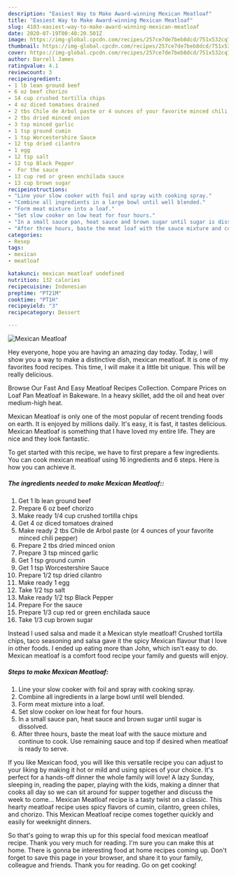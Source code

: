 ```yaml
---
description: "Easiest Way to Make Award-winning Mexican Meatloaf"
title: "Easiest Way to Make Award-winning Mexican Meatloaf"
slug: 4103-easiest-way-to-make-award-winning-mexican-meatloaf
date: 2020-07-19T00:48:20.501Z
image: https://img-global.cpcdn.com/recipes/257ce7de7beb8dcd/751x532cq70/mexican-meatloaf-recipe-main-photo.jpg
thumbnail: https://img-global.cpcdn.com/recipes/257ce7de7beb8dcd/751x532cq70/mexican-meatloaf-recipe-main-photo.jpg
cover: https://img-global.cpcdn.com/recipes/257ce7de7beb8dcd/751x532cq70/mexican-meatloaf-recipe-main-photo.jpg
author: Darrell James
ratingvalue: 4.1
reviewcount: 3
recipeingredient:
- 1 lb lean ground beef
- 6 oz beef chorizo
- 14 cup crushed tortilla chips
- 4 oz diced tomatoes drained
- 2 tbs Chile de Arbol paste or 4 ounces of your favorite minced chili pepper
- 2 tbs dried minced onion
- 3 tsp minced garlic
- 1 tsp ground cumin
- 1 tsp Worcestershire Sauce
- 12 tsp dried cilantro
- 1 egg
- 12 tsp salt
- 12 tsp Black Pepper
-  For the sauce
- 13 cup red or green enchilada sauce
- 13 cup brown sugar
recipeinstructions:
- "Line your slow cooker with foil and spray with cooking spray."
- "Combine all ingredients in a large bowl until well blended."
- "Form meat mixture into a loaf."
- "Set slow cooker on low heat for four hours."
- "In a small sauce pan, heat sauce and brown sugar until sugar is dissolved."
- "After three hours, baste the meat loaf with the sauce mixture and continue to cook. Use remaining sauce and top if desired when meatloaf is ready to serve."
categories:
- Resep
tags:
- mexican
- meatloaf

katakunci: mexican meatloaf undefined
nutrition: 132 calories
recipecuisine: Indonesian
preptime: "PT21M"
cooktime: "PT1H"
recipeyield: "3"
recipecategory: Dessert

---
```



![Mexican Meatloaf](https://img-global.cpcdn.com/recipes/257ce7de7beb8dcd/751x532cq70/mexican-meatloaf-recipe-main-photo.jpg)

Hey everyone, hope you are having an amazing day today. Today, I will show you a way to make a distinctive dish, mexican meatloaf. It is one of my favorites food recipes. This time, I will make it a little bit unique. This will be really delicious.

Browse Our Fast And Easy Meatloaf Recipes Collection. Compare Prices on Loaf Pan Meatloaf in Bakeware. In a heavy skillet, add the oil and heat over medium-high heat.

Mexican Meatloaf is only one of the most popular of recent trending foods on earth. It is enjoyed by millions daily. It's easy, it is fast, it tastes delicious. Mexican Meatloaf is something that I have loved my entire life. They are nice and they look fantastic.


To get started with this recipe, we have to first prepare a few ingredients. You can cook mexican meatloaf using 16 ingredients and 6 steps. Here is how you can achieve it.

##### The ingredients needed to make Mexican Meatloaf::

1. Get 1 lb lean ground beef
1. Prepare 6 oz beef chorizo
1. Make ready 1/4 cup crushed tortilla chips
1. Get 4 oz diced tomatoes drained
1. Make ready 2 tbs Chile de Arbol paste (or 4 ounces of your favorite minced chili pepper)
1. Prepare 2 tbs dried minced onion
1. Prepare 3 tsp minced garlic
1. Get 1 tsp ground cumin
1. Get 1 tsp Worcestershire Sauce
1. Prepare 1/2 tsp dried cilantro
1. Make ready 1 egg
1. Take 1/2 tsp salt
1. Make ready 1/2 tsp Black Pepper
1. Prepare  For the sauce
1. Prepare 1/3 cup red or green enchilada sauce
1. Take 1/3 cup brown sugar


Instead I used salsa and made it a Mexican style meatloaf! Crushed tortilla chips, taco seasoning and salsa gave it the spicy Mexican flavour that I love in other foods. I ended up eating more than John, which isn&#39;t easy to do. Mexican meatloaf is a comfort food recipe your family and guests will enjoy. 

##### Steps to make Mexican Meatloaf:

1. Line your slow cooker with foil and spray with cooking spray.
1. Combine all ingredients in a large bowl until well blended.
1. Form meat mixture into a loaf.
1. Set slow cooker on low heat for four hours.
1. In a small sauce pan, heat sauce and brown sugar until sugar is dissolved.
1. After three hours, baste the meat loaf with the sauce mixture and continue to cook. Use remaining sauce and top if desired when meatloaf is ready to serve.


If you like Mexican food, you will like this versatile recipe you can adjust to your liking by making it hot or mild and using spices of your choice. It&#39;s perfect for a hands-off dinner the whole family will love! A lazy Sunday, sleeping in, reading the paper, playing with the kids, making a dinner that cooks all day so we can sit around for supper together and discuss the week to come… Mexican Meatloaf recipe is a tasty twist on a classic. This hearty meatloaf recipe uses spicy flavors of cumin, cilantro, green chiles, and chorizo. This Mexican Meatloaf recipe comes together quickly and easily for weeknight dinners. 

So that's going to wrap this up for this special food mexican meatloaf recipe. Thank you very much for reading. I'm sure you can make this at home. There is gonna be interesting food at home recipes coming up. Don't forget to save this page in your browser, and share it to your family, colleague and friends. Thank you for reading. Go on get cooking!
